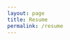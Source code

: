 ```yaml
---
layout: page
title: Resume
permalink: /resume
---
```


<object data="/docs/alan-davies-resume.pdf"
        type="application/pdf"
				width="800px"
				height="2100px"
				style="display:block;margin-left:auto;margin-right:auto">
</object>
